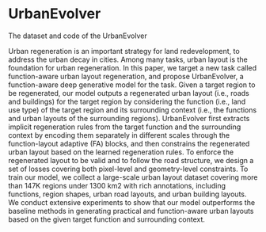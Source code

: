 # UrbanEvolver
The dataset and code of the UrbanEvolver


Urban regeneration is an important strategy for land redevelopment, to address the urban decay in cities. Among many tasks, urban layout is the foundation for urban regeneration. In this paper, we target a new task called function-aware urban layout regeneration, and propose UrbanEvolver, a function-aware deep generative model for the task. Given a target region to be regenerated, our model outputs a regenerated urban layout (i.e., roads and buildings) for the target region by considering the function (i.e., land use type) of the target region and its surrounding context (i.e., the functions and urban layouts of the surrounding regions). UrbanEvolver first extracts implicit regeneration rules from the target function and the surrounding context by encoding them separately in different scales through the function-layout adaptive (FA) blocks, and then constrains the regenerated urban layout based on the learned regeneration rules. To enforce the regenerated layout to be valid and to follow the road structure, we design a set of losses covering both pixel-level and geometry-level constraints. To train our model, we collect a large-scale urban layout dataset covering more than 147K regions under 1300 km2 with rich annotations, including functions, region shapes, urban road layouts, and urban building layouts. We conduct extensive experiments to show that our model outperforms the baseline methods in generating practical and function-aware urban layouts based on the given target function and surrounding context.
